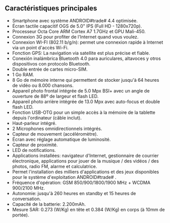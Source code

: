 ## Caractéristiques principales

* Smartphone avec système ANDROID#trade#  4.4 optimisée.
* Écran tactile capacitif OGS de 5.0" IPS (Full HD - 1280x720p).
* Processeur Octa Core ARM Cortex A7 1.7GHz et GPU Mali-450.
* Connexion 3G pour profiter de l'Internet quand vous voulez.
* Connexion WI-FI (802.11 b/g/n): permet une connexion rapide à Internet via un point d'accès Wi-Fi.
* Fonction GPS: La navigation via satellite est plus précise et fiable.
* Conexión inalámbrica Bluetooth 4.0 para auriculares, altavoces y otros dispositivos con protocolo Bluetooth.
* Double entrée de cartes micro-SIM.
* 1 Go RAM.
* 8 Go de mémoire interne qui permettent de stocker jusqu'à 64 heures de vidéo ou 8.000 chansons.
* Appareil photo frontal intégrée de 5.0 Mpx BSI+ avec un angle de ouverture de 88º de largeur et flash LED.
* Appareil photo arrière intégrée de 13.0 Mpx avec auto-focus et double flash LED.
* Fonction USB-OTG pour un simple accès à la mémoire de la tablette depuis l'ordinateur (câble inclut).
* Haut-parleur intégré.
* 2 Microphones omnidirectionnels intégrés.
* Capteur de mouvement (accéléromètre).
* Écran avec réglage automatique de luminosité.
* Capteur de proximité.
* LED de notifications.
* Applications installées: navigateur d'Internet, gestionnaire de courrier électronique, applications pour jouer de la musique / des vidéos / des photos, radio FM, alarme et calculatrice.
* Permet l'installation des milliers d'applications et des jeux disponibles pour le système d'exploitation ANDROID#trade# .
* Fréquence d'opération: GSM 850/900/1800/1900 MHz + WCDMA 900/2100 MHz.
* Autonomie: jusqu'à 260 heures en standby et 15 heures de conversation.
* Capacité de la batterie: 2.200mAh.
* Mesure SAR: 0.273 (W/Kg) en tête et 0.384 (W/Kg) en corps (à 10mm de portée).
